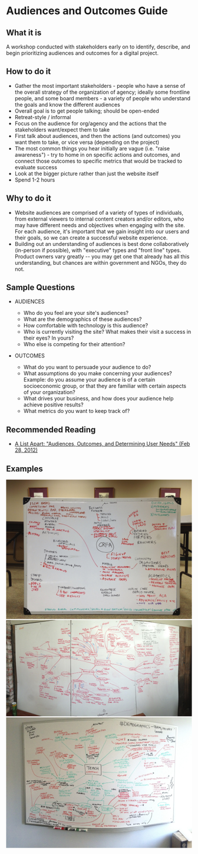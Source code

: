 # Audiences and Outcomes Guide

## What it is

A workshop conducted with stakeholders early on to identify, describe, and begin prioritizing audiences and outcomes for a digital project.

## How to do it

-   Gather the most important stakeholders - people who have a sense of the overall strategy of the organization of agency; ideally some frontline people, and some board members - a variety of people who understand the goals and know the different audiences
-   Overall goal is to get people talking; should be open-ended
-   Retreat-style / informal
-   Focus on the audience for org/agency and the actions that the stakeholders want/expect them to take
-   First talk about audiences, and then the actions (and outcomes) you want them to take, or vice versa (depending on the project)
-   The most common things you hear initially are vague (i.e. "raise awareness") - try to home in on specific actions and outcomes, and connect those outcomes to specific metrics that would be tracked to evaluate success
-   Look at the bigger picture rather than just the website itself
-   Spend 1-2 hours

## Why to do it

-   Website audiences are comprised of a variety of types of individuals, from external viewers to internal content creators and/or editors, who may have different needs and objectives when engaging with the site. For each audience, it's important that we gain insight into our users and their goals, so we can create a successful website experience.
-   Building out an understanding of audiences is best done collaboratively (in-person if possible), with "executive" types and "front line" types. Product owners vary greatly -- you may get one that already has all this understanding, but chances are within government and NGOs, they do not.

## Sample Questions

-   AUDIENCES

    -   Who do you feel are your site's audiences?
    -   What are the demographics of these audiences?
    -   How comfortable with technology is this audience?
    -   Who is currently visiting the site? What makes their visit a success in their eyes? In yours?
    -   Who else is competing for their attention?

-   OUTCOMES
    -   What do you want to persuade your audience to do?
    -   What assumptions do you make concerning your audiences? Example: do you assume your audience is of a certain socioeconomic group, or that they are familiar with certain aspects of your organization?
    -   What drives your business, and how does your audience help achieve positive results?
    -   What metrics do you want to keep track of?

## Recommended Reading

-   [A List Apart: "Audiences, Outcomes, and Determining User Needs" (Feb 28, 2012)](http://alistapart.com/article/audiences-outcomes-and-determining-user-needs)

## Examples

![CFRA example](../../assets/images/crfa-a-and-o.jpg "CFRA Example")
![Lexicon example](../../assets/images/lexicon-a-and-o.jpg "Lexicon Example")
![Teach example](../../assets/images/teach-a-and-o.jpg "Teach Example")
